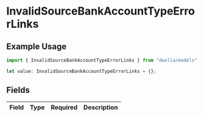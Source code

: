 # InvalidSourceBankAccountTypeErrorLinks

## Example Usage

```typescript
import { InvalidSourceBankAccountTypeErrorLinks } from "dwolla/models";

let value: InvalidSourceBankAccountTypeErrorLinks = {};
```

## Fields

| Field       | Type        | Required    | Description |
| ----------- | ----------- | ----------- | ----------- |
